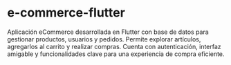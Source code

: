 # e-commerce-flutter
Aplicación eCommerce desarrollada en Flutter con base de datos para gestionar productos, usuarios y pedidos. Permite explorar artículos, agregarlos al carrito y realizar compras. Cuenta con autenticación, interfaz amigable y funcionalidades clave para una experiencia de compra eficiente.
